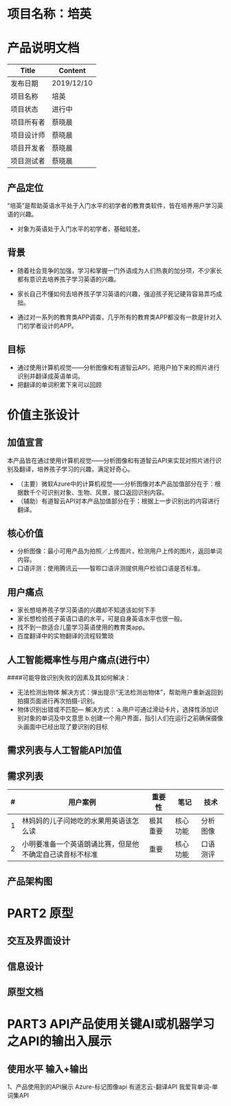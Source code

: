 # 项目名称：培英

# 产品说明文档

| Title | Content |
| --- | --- |
| 发布日期| 2019/12/10 |
| 项目名称| 培英 |
| 项目状态| 进行中 |
| 项目所有者| 蔡晓晨 |
| 项目设计师| 蔡晓晨 |
| 项目开发者| 蔡晓晨 |
| 项目测试者| 蔡晓晨|


## 产品定位

“培英”是帮助英语水平处于入门水平的初学者的教育类软件，皆在培养用户学习英语的兴趣。

*   对象为英语处于入门水平的初学者，基础较差。

## 背景

*   随着社会竞争的加强，学习和掌握一门外语成为人们热衷的加分项，不少家长都有意识去培养孩子学习英语的兴趣。
*  家长自己不懂如何去培养孩子学习英语的兴趣，强迫孩子死记硬背容易弄巧成拙。

*   通过对一系列的教育类APP调查，几乎所有的教育类APP都没有一款是针对入门初学者设计的APP。



## 目标

*   通过使用计算机视觉——分析图像和有道智云API，把用户拍下来的照片进行识别并翻译成英语单词。
*   把翻译的单词积累下来可以回顾


# 价值主张设计

## 加值宣言

本产品皆在通过使用计算机视觉——分析图像和有道智云API来实现对照片进行识别及翻译，培养孩子学习的兴趣，满足好奇心。

*   （主要）微软Azure中的计算机视觉——分析图像对本产品加值部分在于：根据数千个可识别对象、生物、风景，接口返回识别内容。
*   （辅助）有道智云API对本产品加值部分在于：根据上一步识别出的内容进行翻译。

## 核心价值

*   分析图像：最小可用产品为拍照／上传图片，检测用户上传的图片，返回单词内容。
*   口语评测：使用腾讯云——智聆口语评测提供用户检验口语是否标准。

## 用户痛点

*   家长想培养孩子学习英语的兴趣却不知道该如何下手
*   家长想检验孩子英语口语的水平，可是自身英语水平也很一般。
*   找不到一款适合儿童学习英语使用的教育类app。
*   百度翻译中的实物翻译的流程较繁琐

## 人工智能概率性与用户痛点(进行中）
####可能导致识别失败的因素及其如何解决：
* 无法检测出物体
解决方式：弹出提示“无法检测出物体”，帮助用户重新返回到拍摄页面进行再次拍摄-识别。
* 物体识别出错或不匹配—
解决方式：
a.用户可通过滑动卡片，选择性添加识别对象的单词及中文意思
b.创建一个用户界面，指引人们在运行之前确保摄像头画面中已经出现了要识别的目标

## 需求列表与人工智能API加值

## 需求列表

| # | 用户案例 | 重要性 | 笔记 | 技术 |
| --- | --- | --- | --- | --- |
| 1 | 林妈妈的儿子问她吃的水果用英语该怎么读 | 极其重要 | 核心功能 | 分析图像 |
| 2 | 小明要准备一个英语朗诵比赛，但是他不确定自己读音标不标准 | 重要 | 核心功能 | 口语测评 |

## 产品架构图



# PART2 原型

## 交互及界面设计



## 信息设计



## 原型文档



# PART3 API产品使用关键AI或机器学习之API的输出入展示

## 使用水平 输入+输出
1、产品使用到的API展示
Azure-标记图像api
有道志云-翻译API
我爱背单词-单词集API

